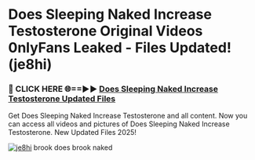 # Does Sleeping Naked Increase Testosterone Original Videos 0nlyFans Leaked - Files Updated! (je8hi)

<h3>🔴 CLICK HERE 🌐==►► <a href="https://tinyurl.com/up5wt9bj" rel="nofollow">Does Sleeping Naked Increase Testosterone Updated Files</a></h3>

Get Does Sleeping Naked Increase Testosterone and all content. Now you can access all videos and pictures of Does Sleeping Naked Increase Testosterone. New Updated Files 2025!

[![je8hi](https://i.imgur.com/ABiUzMV.gif)](https://tinyurl.com/up5wt9bj)
brook does brook naked